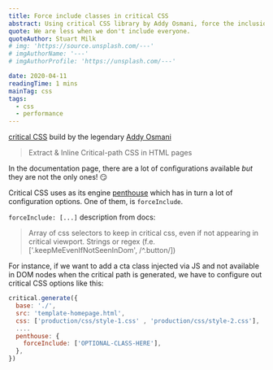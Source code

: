```yaml
---
title: Force include classes in critical CSS
abstract: Using critical CSS library by Addy Osmani, force the inclusion of HTML selectors.
quote: We are less when we don't include everyone.
quoteAuthor: Stuart Milk
# img: 'https://source.unsplash.com/---'
# imgAuthorName: '---'
# imgAuthorProfile: 'https://unsplash.com/---'

date: 2020-04-11
readingTime: 1 mins
mainTag: css
tags:
  - css
  - performance
---
```


[critical CSS](https://github.com/addyosmani/critical) build by the legendary [Addy Osmani](https://twitter.com/addyosmani)
> Extract & Inline Critical-path CSS in HTML pages

In the documentation page, there are a lot of configurations available _but_ they are not the only ones! 😏

Critical CSS uses as its engine [penthouse](https://github.com/pocketjoso/penthouse) which has in turn a lot of configuration options. One of them, is `forceInclude`.

`forceInclude: [...]` description from docs:

> Array of css selectors to keep in critical css, even if not appearing in critical viewport. Strings or regex (f.e. ['.keepMeEvenIfNotSeenInDom', /^\.button/])

For instance, if we want to add a cta class injected via JS and not available in DOM nodes when the critical path is generated, we have to configure out critical CSS options like this:

```javascript
critical.generate({
  base: './',
  src: 'template-homepage.html',
  css: ['production/css/style-1.css' , 'production/css/style-2.css'],
  ....
  penthouse: {
    forceInclude: ['OPTIONAL-CLASS-HERE'],
  },
})
```
